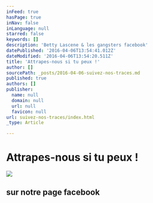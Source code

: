 ```yaml
---
inFeed: true
hasPage: true
inNav: false
inLanguage: null
starred: false
keywords: []
description: 'Betty Lascene & les gangsters facebook'
datePublished: '2016-04-06T13:54:41.012Z'
dateModified: '2016-04-06T13:54:20.511Z'
title: 'Attrapes-nous si tu peux !'
author: []
sourcePath: _posts/2016-04-06-suivez-nos-traces.md
published: true
authors: []
publisher:
  name: null
  domain: null
  url: null
  favicon: null
url: suivez-nos-traces/index.html
_type: Article

---
```

# Attrapes-nous si tu peux !
![](https://the-grid-user-content.s3-us-west-2.amazonaws.com/b9b23d3a-dc8d-4dc3-9309-c465bb79ee5a.jpg)

## sur notre page facebook